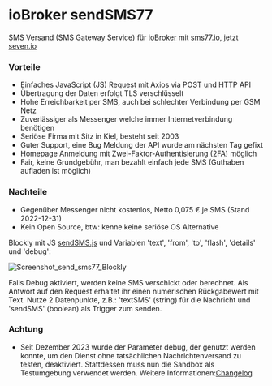 # ioBroker sendSMS77
SMS Versand (SMS Gateway Service) für [ioBroker](https://github.com/ioBroker/) mit [sms77.io](https://www.sms77.io), jetzt [seven.io](https://www.seven.io)
### Vorteile
- Einfaches JavaScript (JS) Request mit Axios via POST und HTTP API
- Übertragung der Daten  erfolgt TLS verschlüsselt
- Hohe Erreichbarkeit per SMS, auch bei schlechter Verbindung per GSM Netz
- Zuverlässiger als Messenger welche immer Internetverbindung benötigen
- Seriöse Firma mit Sitz in Kiel, besteht seit 2003
- Guter Support, eine Bug Meldung der API wurde am nächsten Tag gefixt
- Homepage Anmeldung mit Zwei-Faktor-Authentisierung (2FA) möglich
- Fair, keine Grundgebühr, man bezahlt einfach jede SMS (Guthaben aufladen ist möglich)

### Nachteile
- Gegenüber Messenger nicht kostenlos, Netto 0,075 € je SMS (Stand 2022-12-31)
- Kein Open Source, btw: kenne keine seriöse OS Alternative

Blockly mit JS [sendSMS.js](https://github.com/jolichter/ioBroker_sendSMS77/blob/main/sendSMS.js) und Variablen 'text', 'from', 'to', 'flash', 'details' und 'debug':

![Screenshot_send_sms77_Blockly](https://user-images.githubusercontent.com/1485851/211167356-366e2a5e-e4ce-4f16-98c9-b0fafb55662c.png)

Falls Debug aktiviert, werden keine SMS verschickt oder berechnet. Als Antwort auf den Request erhaltet ihr einen numerischen Rückgabewert mit Text. Nutze 2 Datenpunkte, z.B.: 'textSMS' (string) für die Nachricht und 'sendSMS' (boolean) als Trigger zum senden.

### Achtung
- Seit Dezember 2023 wurde der Parameter debug, der genutzt werden konnte, um den Dienst ohne tatsächlichen Nachrichtenversand zu testen, deaktiviert. Stattdessen muss nun die Sandbox als Testumgebung verwendet werden. Weitere Informationen:[Changelog](https://feedback.seven.io/changelog/28188)

